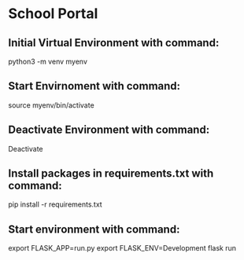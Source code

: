 # School Portal




## Initial Virtual Environment with command:
python3 -m venv myenv

## Start Envirnoment with command:
source myenv/bin/activate


## Deactivate Environment with command:
Deactivate

## Install packages in requirements.txt with command:
pip install -r requirements.txt

## Start environment with command:
export FLASK_APP=run.py
export FLASK_ENV=Development
flask run



